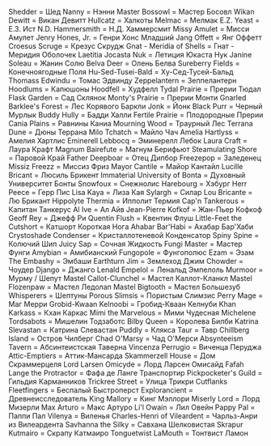Shedder = Шед
Nanny = Нэнни
Master Bossowl = Мастер Босовл
Wikan Dewitt = Викан Девитт
Hullcatz = Халкоты
Melmac = Мелмак
E.Z. Yeast = Е.З. Ист
N.D. Hammersmith = Н.Д. Хаммерсмит
Missy Amulet = Мисси Амулет
Jenry Hones, Jr. = Генри Хонс Младший
Jang Offett = Янг Оффетт
Croesus Scruge = Крезус Скрудж
Gnat - Meridia of Shells = Гнат - Меридия Оболочек
Laetitia Jocasta Nuk = Летиция Юкаста Нук
Janine Soleau = Жанин Солю
Belva Deer = Олень Белва
Sureberry Fields = Конечноягодные Поля
Hu-Sed-Tusei-Bald = Ху-Сед-Тусей-Бальд
Thomass Edwindu = Томас Эдвинду
Zeppelantern = Зеппелантерн
Hoodlums = Капюшоны
Hoodfell = Худфелл
Tydal Prairie = Прерии Тюдал
Flask Garden = Сад Склянок
Monty's Prairie = Прерии Монти
Gnarled Barklee's Forest = Лес Корявого Баркли
Jonk = Йонк
Black Purr = Черный Мурлык
Buddy Hully = Бадди Халли
Fertile Prairie = Плодородные Прерии
Cania Plains = Равнины Каниа
Mourning Wood = Траурный Лес
Terrana Dune = Дюны Террана
Milo Tchatch = Майло Чач
Amelia Hartlyss = Амелия Хартлис
Eminerell Lebbocq = Эминерелл Лебок
Laura Craft = Лаура Крафт
Magnum Bairefute = Магнум Берифьют
Steamulating Shore = Паровой Край
Father Deepboar = Отец Дипбор
Freezepop = Заледенец
Missiz Freezz = Миссиз Фриз
Mayor Cantile = Майор Кантайл
Lucille Bricant = Люсиль Брикент
Immaterial University of Bonta = Духовный Университет Бонты
Snowfoux = Снежнолис
Harebourg = Хэбург
Herr Peece = Герр Пис
Lisa Kaya = Лиза Кая
Sylargh = Силар
Lou Bricante = Лю Брикант
Hippolyte Thermia = Ипполит Термия
Cap'n Tankerous = Капитан Танкерус
Al Ive = Ал Айв
Jean-Pierre Kofkof = Жан-Пьер Кофкоф
Geoff Rey = Джефф Ри
Quentin Flush = Квентин Флуш
Little-Feet the Cutshort = Катшорт Короткая Нога
Ahabar Bar'Habi = Ахабар Бар'Хаби
Crystoshade Condenser = Кристаллотеневой Конденсатор
Spiny Spine = Колючий Шип
Juicy Sap = Сочная Жидкость
Fungi Master = Мастер Фунги
Amybian = Амибианский
Fungopole = Фунгополюс
Ezam = Эзам
The Embashy = Эмбаши
Earthturn Jim = Землеход Джим
Chowder = Чоудер
Django = Джанго
Lenald Empelol = Ленальд Эмпелоль
Murmoor = Мурму / Шепут
Mastel Callot-Clunchel = Мастел Каллот-Кланкл
Mastel Flozenpaw = Мастел Ледолап
Mastel Bigtooth = Мастел Большезуб
Whisperers = Шептуны
Porous Slimsis = Пористым Слимзис
Perry Mage = Маг Мерри
Grobid-Kwaan Kelnoobi = Гробид-Кваан Келнуби
Khan Karkass = Кхан Каркас
Mimi the Marvelous = Мими Чудесная
Michelene Tordsabots = Мишелин Тодзаботс
Bilby Queen = Королева Билби
Katrina Slevastan = Катрина Слевастан
Puddly = Клякса
Taur = Тавр
Chillberg Island = Остров Чилберг
Chad O'Marsy = Чад О'Мерси
Absynteeism Tavern = Абсинтеистская Таверна
Vincenza Perrugio = Виченца Перуджа
Attic-Emptiers = Аттик-Мансарда
Skammerzell House = Дом Скраммерцеля
Lord Larsen Omicyde = Лорд Ларсен Омисайд
Fafah Lange the Protractor = Фафа де Ланге Транспортир
Pickpocketer's Guild = Гильдия Карманников
Trickree Street = Улица Трикри
Cutflanks Fleetfingers = Беспалый Быстроперст
Explorancient = Древнеисследователь
King Mallory = Кинг Мэллори
Miserly Lord = Лорд Мизерли
Max Arturo = Макс Артуро
Li'l Owain = Лил Овейн
Pappy Pal = Паппи Пал
Vilenya = Виленья
Charles-Henri of Vileardent = Чарльз-Анри из Вилеардента
Savhanna the Silky = Савхана Шелковистая
Skrapur Kutmairo = Скрапу Катмаиро
Tonguetwist LaMouth = Тонтвист Ламон
